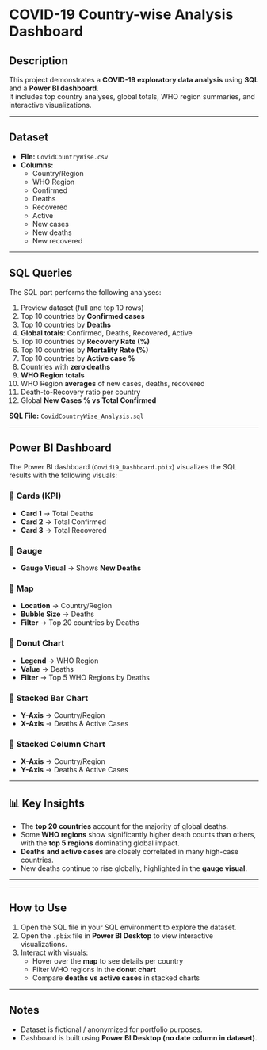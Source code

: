 # COVID-19 Country-wise Analysis Dashboard

## Description
This project demonstrates a **COVID-19 exploratory data analysis** using **SQL** and a **Power BI dashboard**.  
It includes top country analyses, global totals, WHO region summaries, and interactive visualizations.

---

## Dataset
- **File:** `CovidCountryWise.csv`  
- **Columns:**
  - Country/Region
  - WHO Region
  - Confirmed
  - Deaths
  - Recovered
  - Active
  - New cases
  - New deaths
  - New recovered  

---

## SQL Queries
The SQL part performs the following analyses:

1. Preview dataset (full and top 10 rows)  
2. Top 10 countries by **Confirmed cases**  
3. Top 10 countries by **Deaths**  
4. **Global totals**: Confirmed, Deaths, Recovered, Active  
5. Top 10 countries by **Recovery Rate (%)**  
6. Top 10 countries by **Mortality Rate (%)**  
7. Top 10 countries by **Active case %**  
8. Countries with **zero deaths**  
9. **WHO Region totals**  
10. WHO Region **averages** of new cases, deaths, recovered  
11. Death-to-Recovery ratio per country  
12. Global **New Cases % vs Total Confirmed**  

**SQL File:** `CovidCountryWise_Analysis.sql`  

---

## Power BI Dashboard
The Power BI dashboard (`Covid19_Dashboard.pbix`) visualizes the SQL results with the following visuals:  

### 🔹 **Cards (KPI)**
- **Card 1** → Total Deaths  
- **Card 2** → Total Confirmed  
- **Card 3** → Total Recovered  

### 🔹 **Gauge**
- **Gauge Visual** → Shows **New Deaths**  

### 🔹 **Map**
- **Location** → Country/Region  
- **Bubble Size** → Deaths  
- **Filter** → Top 20 countries by Deaths  

### 🔹 **Donut Chart**
- **Legend** → WHO Region  
- **Value** → Deaths  
- **Filter** → Top 5 WHO Regions by Deaths  

### 🔹 **Stacked Bar Chart**
- **Y-Axis** → Country/Region  
- **X-Axis** → Deaths & Active Cases  

### 🔹 **Stacked Column Chart**
- **X-Axis** → Country/Region  
- **Y-Axis** → Deaths & Active Cases  

---

## 📊 Key Insights
- The **top 20 countries** account for the majority of global deaths.  
- Some **WHO regions** show significantly higher death counts than others, with the **top 5 regions** dominating global impact.  
- **Deaths and active cases** are closely correlated in many high-case countries.  
- New deaths continue to rise globally, highlighted in the **gauge visual**.  

---

---

## How to Use
1. Open the SQL file in your SQL environment to explore the dataset.  
2. Open the `.pbix` file in **Power BI Desktop** to view interactive visualizations.  
3. Interact with visuals:  
   - Hover over the **map** to see details per country  
   - Filter WHO regions in the **donut chart**  
   - Compare **deaths vs active cases** in stacked charts  

---

## Notes
- Dataset is fictional / anonymized for portfolio purposes.  
- Dashboard is built using **Power BI Desktop (no date column in dataset)**.  
